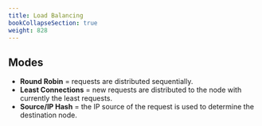 ```yaml
---
title: Load Balancing 
bookCollapseSection: true
weight: 828
---
```


## Modes

* **Round Robin** = requests are distributed sequentially.
* **Least Connections** = new requests are distributed to the node with currently the least requests.
* **Source/IP Hash** = the IP source of the request is used to determine the destination node.
